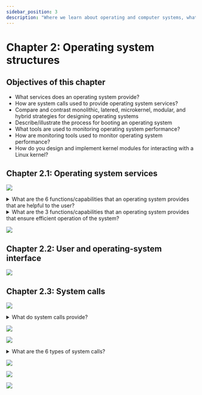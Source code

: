 ```yaml
---
sidebar_position: 3
description: "Where we learn about operating and computer systems, what they do, their architecture, security and more"
---
```


# Chapter 2: Operating system structures

## Objectives of this chapter
- What services does an operating system provide?
- How are system calls used to provide operating system services?
- Compare and contrast monolithic, latered, microkernel, modular, and hybrid strategies for designing operating systems
- Describe/illustrate the process for booting an operating system
- What tools are used to monitoring operating system performance?
- How are monitoring tools used to monitor operating system performance?
- How do you design and implement kernel modules for interacting with a Linux kernel?

## Chapter 2.1: Operating system services

![](./assets/f2.1.1.png)

<details>
    <summary>What are the 6 functions/capabilities that an operating system provides that are helpful to the user?</summary>
    <ul>
        <li>A user interface</li>
        <li>Ability to execute a program</li>
        <li>Ability to perform I/O operations</li>
        <li>Ability to manipulate the file system</li>
        <li>Ability to communicate with other processes via a network</li>
        <li>Ability to detect errors</li>
    </ul>
</details>

<details>
    <summary>What are the 3 functions/capabilities that an operating system provides that ensure efficient operation of the system?</summary>
    <ul>
        <li>Resource allocation</li>
        <li>Logging</li>
        <li>Protection and security</li>
    </ul>
</details>

![](./assets/sg2.1.png)

## Chapter 2.2: User and operating-system interface

![](./assets/sg2.2.png)

## Chapter 2.3: System calls

![](./assets/f2.3.1.png)

<details>
    <summary>What do system calls provide?</summary>
    <div>They provide an interface to the services made available by the operating system</div>
</details>

![](./assets/pa2.3.2.png)

![](./assets/f2.3.2.png)

<details>
    <summary>What are the 6 types of system calls?</summary>
    <ul>
        <li>Process control</li>
        <li>File management</li>
        <li>Device management</li>
        <li>Informationn maintenance</li>
        <li>Communications</li>
        <li>Protection</li>
    </ul>
</details>

![](./assets/f2.3.3.png)

![](./assets/standard-c-library.png)

![](./assets/sg2.3.png)


